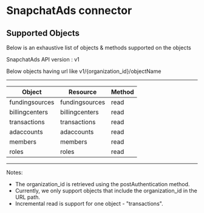 # SnapchatAds connector


## Supported Objects 
Below is an exhaustive list of objects & methods supported on the objects

SnapchatAds API version : v1

Below objects having url like v1/{organization_id}/objectName

-------------------------------------------------------------
| Object                  | Resource               | Method |
| ----------------------- | ---------------------- | ------ |
| fundingsources          | fundingsources         | read   |
| billingcenters          | billingcenters         | read   |
| transactions            | transactions           | read   |
| adaccounts              | adaccounts             | read   |
| members                 | members                | read   |
| roles                   | roles                  | read   |
-------------------------------------------------------------
 
Notes:
- The organization_id is retrieved using the postAuthentication method.
- Currently, we only support objects that include the organization_id in the URL path.
- Incremental read is support for one object - "transactions".

